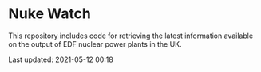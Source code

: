 # Nuke Watch

This repository includes code for retrieving the latest information available on the output of EDF nuclear power plants in the UK.

Last updated: 2021-05-12 00:18